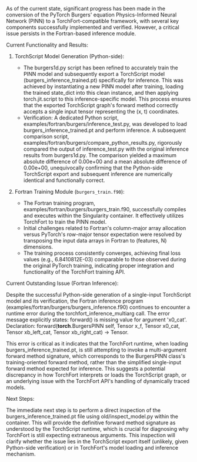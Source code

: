 As of the current state, significant progress has been made in the conversion of the PyTorch Burgers' equation
Physics-Informed Neural Network (PINN) to a TorchFort-compatible framework, with several key components successfully
implemented and verified. However, a critical issue persists in the Fortran-based inference module.

Current Functionality and Results:

1. TorchScript Model Generation (Python-side):
   * The burgers1d.py script has been refined to accurately train the PINN model and subsequently export a
     TorchScript model (burgers_inference_trained.pt) specifically for inference. This was achieved by
     instantiating a new PINN model after training, loading the trained state_dict into this clean instance, and
     then applying torch.jit.script to this inference-specific model. This process ensures that the exported
     TorchScript graph's forward method correctly accepts a single input tensor representing the (x, t)
     coordinates.
   * Verification: A dedicated Python script, examples/fortran/burgers/inference_test.py, was developed to load
     burgers_inference_trained.pt and perform inference. A subsequent comparison script,
     examples/fortran/burgers/compare_python_results.py, rigorously compared the output of inference_test.py with
     the original inference results from burgers1d.py. The comparison yielded a maximum absolute difference of
     0.00e+00 and a mean absolute difference of 0.00e+00, unequivocally confirming that the Python-side TorchScript
     export and subsequent inference are numerically identical and functionally correct.

2. Fortran Training Module (`burgers_train.f90`):
   * The Fortran training program, examples/fortran/burgers/burgers_train.f90, successfully compiles and executes
     within the Singularity container. It effectively utilizes TorchFort to train the PINN model.
   * Initial challenges related to Fortran's column-major array allocation versus PyTorch's row-major tensor
     expectation were resolved by transposing the input data arrays in Fortran to (features, N) dimensions.
   * The training process consistently converges, achieving final loss values (e.g., 6.8410812E-03) comparable to
     those observed during the original PyTorch training, indicating proper integration and functionality of the
     TorchFort training API.

Current Outstanding Issue (Fortran Inference):

Despite the successful Python-side generation of a single-input TorchScript model and its verification, the Fortran
inference program (examples/fortran/burgers/burgers_inference.f90) continues to encounter a runtime error during the
torchfort_inference_multiarg call. The error message explicitly states: forward() is missing value for argument
'x0_cat'. Declaration: forward(__torch__.BurgersPINN self, Tensor x_f, Tensor x0_cat, Tensor xb_left_cat, Tensor
xb_right_cat) -> Tensor.

This error is critical as it indicates that the TorchFort runtime, when loading burgers_inference_trained.pt, is
still attempting to invoke a multi-argument forward method signature, which corresponds to the BurgersPINN class's
training-oriented forward method, rather than the simplified single-input forward method expected for inference.
This suggests a potential discrepancy in how TorchFort interprets or loads the TorchScript graph, or an underlying
issue with the TorchFort API's handling of dynamically traced models.

Next Steps:

The immediate next step is to perform a direct inspection of the burgers_inference_trained.pt file using
old/inspect_model.py within the container. This will provide the definitive forward method signature as understood
by the TorchScript runtime, which is crucial for diagnosing why TorchFort is still expecting extraneous arguments.
This inspection will clarify whether the issue lies in the TorchScript export itself (unlikely, given Python-side
verification) or in TorchFort's model loading and inference mechanism.
